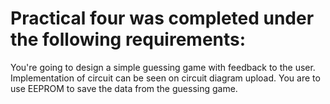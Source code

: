 # Practical four was completed under the following requirements:

You're going to design a simple guessing game with feedback to the user. Implementation of circuit can be seen on circuit diagram upload. You are to use EEPROM to save the data 
from the guessing game. 
